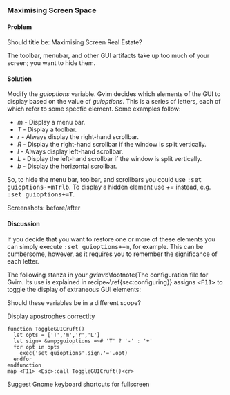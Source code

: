 ### Maximising Screen Space

<h4>Problem</h4>
<span class="todo">Should title be: Maximising Screen Real Estate?</span>

The toolbar, menubar, and other GUI artifacts take up too much of your screen;
you want to hide them.

<h4>Solution</h4>

Modify the <i>guioptions</i> variable. Gvim decides which elements of the
GUI to display based on the value of <i>guioptions</i>. This is a series of
letters, each of which refer to some specfic element. Some examples follow:

<ul>
  <li><i>m</i> - Display a menu bar.</li>
  <li><i>T</i> - Display a toolbar.</li>
  <li><i>r</i> - Always display the right-hand scrollbar.</li>
  <li><i>R</i> - Display the right-hand scrollbar if the window is
split vertically.</li>
  <li><i>l</i> - Always display left-hand scrollbar.</li>
  <li><i>L</i> - Display the left-hand scrollbar if the window is
split vertically.</li>
  <li><i>b</i> - Display the horizontal scrollbar.</li>
</ul>

So, to hide the menu bar, toolbar, and scrollbars you could
use <tt>:set guioptions-=mTrlb</tt>. To display a hidden element use
<i>+=</i> instead, e.g. <tt>:set guioptions+=T</tt>.

<span class="todo">Screenshots: before/after</span>

<h4>Discussion</h4>

If you decide that you want to restore one or more of these elements you can
simply execute <tt>:set guioptions+=m</tt>, for example. This can be
cumbersome, however, as it requires you to remember the significance of each
letter.

The following stanza in your <i>gvimrc</i>\footnote{The configuration file
for Gvim. Its use is explained in recipe~\ref{sec:configuring}} assigns
<tt>&lt;F11&gt;</tt> to toggle the display of extraneous GUI elements:

<span class="todo">Should these variables be in a different scope?</span>

<span class="todo">Display apostrophes correctlty</span>

    function ToggleGUICruft()
      let opts = ['T','m','r','L']
      let sign= &amp;guioptions =~# 'T' ? '-' : '+'
      for opt in opts
        exec('set guioptions'.sign.'='.opt)
      endfor
    endfunction
    map <F11> <Esc>:call ToggleGUICruft()<cr>
	
<span class="todo">Suggest Gnome keyboard shortcuts for
fullscreen</span>
